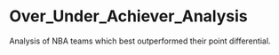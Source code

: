 # Over_Under_Achiever_Analysis
Analysis of NBA teams which best outperformed their point differential.
